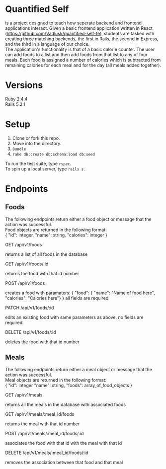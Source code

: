 # Quantified Self
is a project designed to teach how seperate backend and frontend applications interact.  Given a basic frontend application written in React (https://github.com/Vadlusk/quantified-self-fe), students are tasked with creating three matching backends, the first in Rails, the second in Express, and the third in a language of our choice.  
The application's functionality is that of a basic calorie counter.  The user can add foods to a list and then add foods from that list to any of four meals.  Each food is assigned a number of calories which is subtracted from remaining calories for each meal and for the day (all meals added together).

# Versions
Ruby 2.4.4   
Rails 5.2.1


# Setup
1. Clone or fork this repo.
2. Move into the directory.
3. `Bundle`
4. `rake db:create db:schema:load db:seed`

To run the test suite, type `rspec`.   
To spin up a local server, type `rails s`.

# Endpoints

## Foods
The following endpoints return either a food object or message that the action was successful.  
Food objects are returned in the following format:   
  { "id": integer, "name": string, "calories": integer }

GET /api/v1/foods

returns a list of all foods in the database

GET /api/v1/foods/:id

returns the food with that id number

POST /api/v1/foods

creates a food with paramaters: { "food": { "name": "Name of food here", "calories": "Calories here"} }
all fields are required

PATCH /api/v1/foods/:id

edits an existing food with same parameters as above. no fields are required. 

DELETE /api/v1/foods/:id

deletes the food with that id number

## Meals
The following endpoints return either a meal object or message that the action was successful.  
Meal objects are returned in the following format:   
  { "id": integer "name": string, "foods": array_of_food_objects }

GET /api/v1/meals

returns all the meals in the database with associated foods

GET /api/v1/meals/:meal_id/foods

returns the meal with that id number

POST /api/v1/meals/:meal_id/foods/:id

associates the food with that id with the meal with that id

DELETE /api/v1/meals/:meal_id/foods/:id

removes the association between that food and that meal
